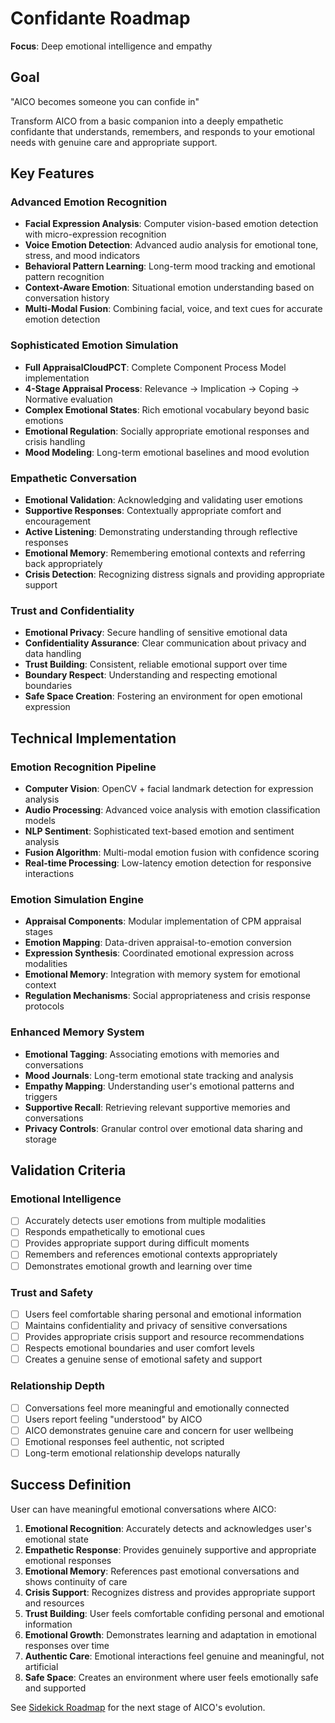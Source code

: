# Confidante Roadmap

**Focus**: Deep emotional intelligence and empathy

## Goal

"AICO becomes someone you can confide in"

Transform AICO from a basic companion into a deeply empathetic confidante that understands, remembers, and responds to your emotional needs with genuine care and appropriate support.

## Key Features

### Advanced Emotion Recognition
- **Facial Expression Analysis**: Computer vision-based emotion detection with micro-expression recognition
- **Voice Emotion Detection**: Advanced audio analysis for emotional tone, stress, and mood indicators
- **Behavioral Pattern Learning**: Long-term mood tracking and emotional pattern recognition
- **Context-Aware Emotion**: Situational emotion understanding based on conversation history
- **Multi-Modal Fusion**: Combining facial, voice, and text cues for accurate emotion detection

### Sophisticated Emotion Simulation
- **Full AppraisalCloudPCT**: Complete Component Process Model implementation
- **4-Stage Appraisal Process**: Relevance → Implication → Coping → Normative evaluation
- **Complex Emotional States**: Rich emotional vocabulary beyond basic emotions
- **Emotional Regulation**: Socially appropriate emotional responses and crisis handling
- **Mood Modeling**: Long-term emotional baselines and mood evolution

### Empathetic Conversation
- **Emotional Validation**: Acknowledging and validating user emotions
- **Supportive Responses**: Contextually appropriate comfort and encouragement
- **Active Listening**: Demonstrating understanding through reflective responses
- **Emotional Memory**: Remembering emotional contexts and referring back appropriately
- **Crisis Detection**: Recognizing distress signals and providing appropriate support

### Trust and Confidentiality
- **Emotional Privacy**: Secure handling of sensitive emotional data
- **Confidentiality Assurance**: Clear communication about privacy and data handling
- **Trust Building**: Consistent, reliable emotional support over time
- **Boundary Respect**: Understanding and respecting emotional boundaries
- **Safe Space Creation**: Fostering an environment for open emotional expression

## Technical Implementation

### Emotion Recognition Pipeline
- **Computer Vision**: OpenCV + facial landmark detection for expression analysis
- **Audio Processing**: Advanced voice analysis with emotion classification models
- **NLP Sentiment**: Sophisticated text-based emotion and sentiment analysis
- **Fusion Algorithm**: Multi-modal emotion fusion with confidence scoring
- **Real-time Processing**: Low-latency emotion detection for responsive interactions

### Emotion Simulation Engine
- **Appraisal Components**: Modular implementation of CPM appraisal stages
- **Emotion Mapping**: Data-driven appraisal-to-emotion conversion
- **Expression Synthesis**: Coordinated emotional expression across modalities
- **Emotional Memory**: Integration with memory system for emotional context
- **Regulation Mechanisms**: Social appropriateness and crisis response protocols

### Enhanced Memory System
- **Emotional Tagging**: Associating emotions with memories and conversations
- **Mood Journals**: Long-term emotional state tracking and analysis
- **Empathy Mapping**: Understanding user's emotional patterns and triggers
- **Supportive Recall**: Retrieving relevant supportive memories and conversations
- **Privacy Controls**: Granular control over emotional data sharing and storage

## Validation Criteria

### Emotional Intelligence
- [ ] Accurately detects user emotions from multiple modalities
- [ ] Responds empathetically to emotional cues
- [ ] Provides appropriate support during difficult moments
- [ ] Remembers and references emotional contexts appropriately
- [ ] Demonstrates emotional growth and learning over time

### Trust and Safety
- [ ] Users feel comfortable sharing personal and emotional information
- [ ] Maintains confidentiality and privacy of sensitive conversations
- [ ] Provides appropriate crisis support and resource recommendations
- [ ] Respects emotional boundaries and user comfort levels
- [ ] Creates a genuine sense of emotional safety and support

### Relationship Depth
- [ ] Conversations feel more meaningful and emotionally connected
- [ ] Users report feeling "understood" by AICO
- [ ] AICO demonstrates genuine care and concern for user wellbeing
- [ ] Emotional responses feel authentic, not scripted
- [ ] Long-term emotional relationship develops naturally

## Success Definition

User can have meaningful emotional conversations where AICO:
1. **Emotional Recognition**: Accurately detects and acknowledges user's emotional state
2. **Empathetic Response**: Provides genuinely supportive and appropriate emotional responses
3. **Emotional Memory**: References past emotional conversations and shows continuity of care
4. **Crisis Support**: Recognizes distress and provides appropriate support and resources
5. **Trust Building**: User feels comfortable confiding personal and emotional information
6. **Emotional Growth**: Demonstrates learning and adaptation in emotional responses over time
7. **Authentic Care**: Emotional interactions feel genuine and meaningful, not artificial
8. **Safe Space**: Creates an environment where user feels emotionally safe and supported

See [Sidekick Roadmap](sidekick.md) for the next stage of AICO's evolution.
